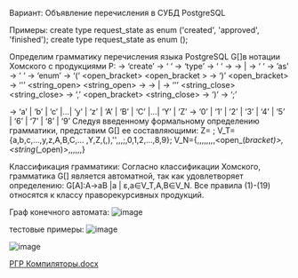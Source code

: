 Вариант:
Объявление перечисления в СУБД PostgreSQL

Примеры:
create type request_state as enum ('created', 'approved', 'finished');
create type request_state as enum ();

Определим грамматику перечисления языка PostgreSQL G[<C>]в нотации Хомского с продукциями P:
	<C> → ‘create’ <space1>
	<space1> → ‘ ‘ <keyword1>
	<keyword1> → ‘type’ <space2>
	<space2> → ‘ ‘ <ID>
	<ID> → <letter> <IDrem>
	<IDrem> → <letter> <IDrem>  | <digit> <IDrem>
	<IDrem> → ‘ ‘ <space3>
	<space3> → ’as’ <keyword2>
	<keyword2> → ‘ ‘ <space4>
	<space4> → ‘enum’ <keyword3>
	<keyword3> → ‘(‘ <open_bracket>
	<open_bracket > → ‘)’ <end>
	<open_bracket> → ‘'’ <string_open>
	<string_open> → <letter> <stringrem>
	<stringrem> → <letter> <stringrem> | <digit> <stringrem>
	<stringrem> →  ‘'’ <string_close>
	<string_close> → ‘,’ <open_bracket>
	<string_close> → ‘)’ <end>
	<end> → ‘;’ 

<letter> -> ‘a’ | ‘b’ | ‘c’ |…| ‘y’ | ‘z’ | ‘A’ | ‘B’ | ‘C’ |…| ‘Y’ | ‘Z’
<digit> -> ‘0’ | ‘1’ | ‘2’ | ‘3’ | ‘4’ | ‘5’ | ‘6’ | ‘7’ | ‘8’ | ‘9’
Следуя введенному формальному определению грамматики, представим G[<C>] ее составляющими:
	Z= <C>;
	V_T={a,b,c,…,y,z,A,B,C,… ,Y,Z,(,),'',,,;,0,1,2,...,8,9};
	V_N={<C>,<space1>,<keyword1>,<space2>,<ID>,<IDrem>,<space3>,<keyword2>,<open_(_bracket)>,<string_(_open)>,<stringrem>,<space4>,<keyword3>,<end>,<letter>,<digit>}

 Классификация грамматики:
	Согласно классификации Хомского, грамматика G[<C>] является автоматной, так как удовлетворяет определению:
G[A]:A→aB |a |  ε,a∈V_T,A,B∈V_N.
Все правила (1)-(19) относятся к классу праворекурсивных продукций. 

Граф конечного автомата:
![image](https://github.com/user-attachments/assets/47ba1ad1-dfe8-423e-a4a6-10588448c14a)

тестовые примеры:
![image](https://github.com/user-attachments/assets/8f4bc955-3e83-4816-a6cc-13d3d9dfded5)

![image](https://github.com/user-attachments/assets/444acea8-1557-4c99-a00a-4cadc6bbe0af)


[РГР Компиляторы.docx](https://github.com/user-attachments/files/20184891/default.docx)



